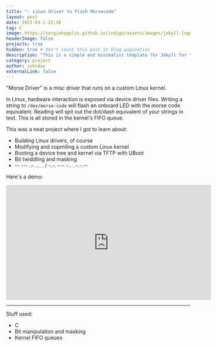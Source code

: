 ```yaml
---
title: "💡 Linux Driver to Flash Morsecode"
layout: post
date: 2021-04-1 22:10
tag: C
image: https://sergiokopplin.github.io/indigo/assets/images/jekyll-logo-light-solid.png
headerImage: false
projects: true
hidden: true # don't count this post in blog pagination
description: "This is a simple and minimalist template for Jekyll for those who likes to eat noodles."
category: project
author: johndoe
externalLink: false
---
```


"Morse Driver" is a misc driver that runs on a custom Linux kernel.

In Linux, hardware interaction is exposed via device driver files.  Writing a string to `/dev/morse-code` will flash an onboard LED with the morse code equivalent.  Reading will spit out the dot/dash equivalent of your strings in text.  This is all stored in the kernel's FIFO queue.

This was a neat project where I got to learn about:

* Building Linux drivers, of course
* Modifying and copmiling a custom Linux kernel
* Booting a device tree and kernel via TFTP with UBoot
* Bit twiddling and masking
* -- --- .-. ... . / -.-. --- -.. . -.-.--

Here's a demo:

<iframe width="560" height="315" src="https://www.youtube.com/embed/OSjaFn4PI-o" title="YouTube video player" frameborder="0" allow="accelerometer; autoplay; clipboard-write; encrypted-media; gyroscope; picture-in-picture" allowfullscreen></iframe>

---

Stuff used:

- C
- Bit manipulation and masking
- Kernel FIFO queues